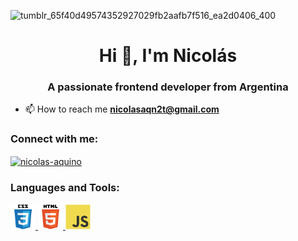 ![tumblr_65f40d49574352927029fb2aafb7f516_ea2d0406_400](https://user-images.githubusercontent.com/129024139/232181242-1921851c-2815-4d7c-b4b7-7a6a665404a5.png)

<h1 align="center">Hi 👋, I'm Nicolás</h1>
<h3 align="center">A passionate frontend developer from Argentina</h3>

- 📫 How to reach me **nicolasaqn2t@gmail.com**

<h3 align="left">Connect with me:</h3>
<p align="left">
<a href="https://linkedin.com/in/nicolas-aquino" target="blank"><img align="center" src="https://raw.githubusercontent.com/rahuldkjain/github-profile-readme-generator/master/src/images/icons/Social/linked-in-alt.svg" alt="nicolas-aquino" height="30" width="40" /></a>
</p>

<h3 align="left">Languages and Tools:</h3>
<p align="left"> <a href="https://www.w3schools.com/css/" target="_blank" rel="noreferrer"> <img src="https://raw.githubusercontent.com/devicons/devicon/master/icons/css3/css3-original-wordmark.svg" alt="css3" width="40" height="40"/> </a> <a href="https://www.w3.org/html/" target="_blank" rel="noreferrer"> <img src="https://raw.githubusercontent.com/devicons/devicon/master/icons/html5/html5-original-wordmark.svg" alt="html5" width="40" height="40"/> </a> <a href="https://developer.mozilla.org/en-US/docs/Web/JavaScript" target="_blank" rel="noreferrer"> <img src="https://raw.githubusercontent.com/devicons/devicon/master/icons/javascript/javascript-original.svg" alt="javascript" width="40" height="40"/> </a> </p>
